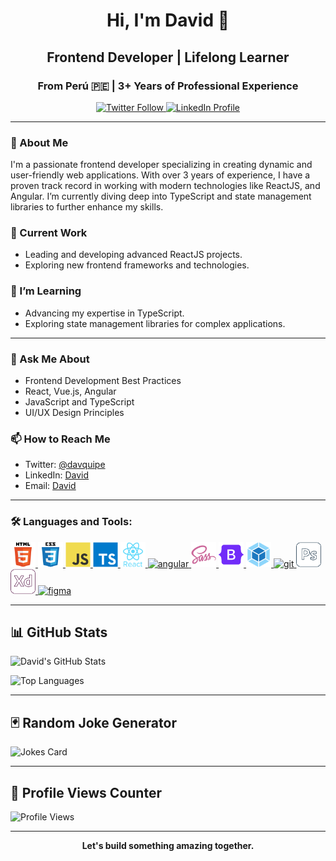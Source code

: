 <h1 align="center">Hi, I'm David 👋</h1>
<h2 align="center">Frontend Developer | Lifelong Learner</h2>
<h3 align="center">From Perú 🇵🇪 | 3+ Years of Professional Experience</h3>

<p align="center">
  <a href="https://twitter.com/davquipe" target="_blank">
    <img src="https://img.shields.io/twitter/follow/davquipe?style=social" alt="Twitter Follow" />
  </a>
  <a href="https://www.linkedin.com/in/davquipe/" target="_blank">
    <img src="https://img.shields.io/badge/-LinkedIn-blue?style=social&logo=Linkedin&logoColor=blue" alt="LinkedIn Profile" />
  </a>
</p>

---

### 🌟 About Me
I'm a passionate frontend developer specializing in creating dynamic and user-friendly web applications. With over 3 years of experience, I have a proven track record in working with modern technologies like ReactJS, and Angular. I’m currently diving deep into TypeScript and state management libraries to further enhance my skills.

### 🔭 Current Work
- Leading and developing advanced ReactJS projects.
- Exploring new frontend frameworks and technologies.

### 🌱 I’m Learning
- Advancing my expertise in TypeScript.
- Exploring state management libraries for complex applications.

---

### 💬 Ask Me About
- Frontend Development Best Practices
- React, Vue.js, Angular
- JavaScript and TypeScript
- UI/UX Design Principles

### 📫 How to Reach Me
- Twitter: [@davquipe](https://twitter.com/davquipe)
- LinkedIn: [David](https://www.linkedin.com/in/davquipe/)
- Email: [David](mailto:davidcondori99@gmail.com)

---

<h3 align="left">🛠️ Languages and Tools:</h3>
<p align="left">
  <!-- HTML -->
  <a href="https://www.w3.org/html/" target="_blank">
    <img src="https://raw.githubusercontent.com/devicons/devicon/master/icons/html5/html5-original-wordmark.svg" alt="html5" width="40" height="40"/>
  </a>
  <!-- CSS -->
  <a href="https://www.w3schools.com/css/" target="_blank">
    <img src="https://raw.githubusercontent.com/devicons/devicon/master/icons/css3/css3-original-wordmark.svg" alt="css3" width="40" height="40"/>
  </a>
  <!-- JavaScript -->
  <a href="https://www.javascript.com/" target="_blank">
    <img src="https://raw.githubusercontent.com/devicons/devicon/master/icons/javascript/javascript-original.svg" alt="javascript" width="40" height="40"/>
  </a>
  <!-- TypeScript -->
  <a href="https://www.typescriptlang.org/" target="_blank">
    <img src="https://raw.githubusercontent.com/devicons/devicon/master/icons/typescript/typescript-original.svg" alt="typescript" width="40" height="40"/>
  </a>
  <!-- React -->
  <a href="https://reactjs.org/" target="_blank">
    <img src="https://raw.githubusercontent.com/devicons/devicon/master/icons/react/react-original-wordmark.svg" alt="react" width="40" height="40"/>
  </a>
  <!-- Angular -->
  <a href="https://angular.io/" target="_blank">
    <img src="https://angular.io/assets/images/logos/angular/angular.svg" alt="angular" width="40" height="40"/>
  </a>
  <!-- Sass -->
  <a href="https://sass-lang.com" target="_blank">
    <img src="https://raw.githubusercontent.com/devicons/devicon/master/icons/sass/sass-original.svg" alt="sass" width="40" height="40"/>
  </a>
  <!-- Bootstrap -->
  <a href="https://getbootstrap.com" target="_blank">
    <img src="https://raw.githubusercontent.com/devicons/devicon/master/icons/bootstrap/bootstrap-plain.svg" alt="bootstrap" width="40" height="40"/>
  </a>
  <!-- Webpack -->
  <a href="https://webpack.js.org" target="_blank">
    <img src="https://raw.githubusercontent.com/devicons/devicon/master/icons/webpack/webpack-original.svg" alt="webpack" width="40" height="40"/>
  </a>
  <!-- Git -->
  <a href="https://git-scm.com/" target="_blank">
    <img src="https://www.vectorlogo.zone/logos/git-scm/git-scm-icon.svg" alt="git" width="40" height="40"/>
  </a>
  <!-- Adobe Photoshop -->
  <a href="https://www.adobe.com/products/photoshop.html" target="_blank">
    <img src="https://raw.githubusercontent.com/devicons/devicon/master/icons/photoshop/photoshop-line.svg" alt="photoshop" width="40" height="40"/>
  </a>
  <!-- Adobe XD -->
  <a href="https://www.adobe.com/products/xd.html" target="_blank">
    <img src="https://raw.githubusercontent.com/devicons/devicon/master/icons/xd/xd-line.svg" alt="xd" width="40" height="40"/>
  </a>
  <!-- Figma -->
  <a href="https://www.figma.com/" target="_blank">
    <img src="https://www.vectorlogo.zone/logos/figma/figma-icon.svg" alt="figma" width="40" height="40"/>
  </a>
</p>

---

## 📊 GitHub Stats
<!-- GitHub Stats Card -->
![David's GitHub Stats](https://github-readme-stats.vercel.app/api?username=davquipe&show_icons=true&theme=tokyonight)

<!-- GitHub Language Stats -->
![Top Languages](https://github-readme-stats.vercel.app/api/top-langs/?username=davquipe&layout=compact&theme=tokyonight)

---

## 🃏 Random Joke Generator
<!-- Joke Card -->
![Jokes Card](https://readme-jokes.vercel.app/api)

---

## 👀 Profile Views Counter
![Profile Views](https://komarev.com/ghpvc/?username=davquipe)

---

<!-- Optional Footer -->
<div align="center">
  <b>Let's build something amazing together.</b>
</div>

<!-- This is a comment: You can also add a footer note here if needed -->
